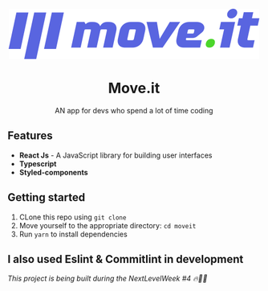 <h1 align="center">
  <br>
  <img src="./public/logo-full.svg"/>
  <br>
  <br>
Move.it
 </h1>
 
<p align="center">AN app for devs who spend a lot of time coding</p>

## Features
 - **React Js** - A JavaScript library for building user interfaces
 - **Typescript**
 - **Styled-components**

## Getting started

1. CLone this repo using `git clone `
2. Move yourself to the appropriate directory: `cd moveit`<br />
3. Run `yarn` to install dependencies<br />

## I also used Eslint & Commitlint in development

*This project is being built during the NextLevelWeek #4 🔥👨‍💻*
